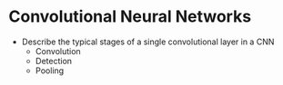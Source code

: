 # Convolutional Neural Networks

- Describe the typical stages of a single convolutional layer in a CNN
  - Convolution
  - Detection
  - Pooling